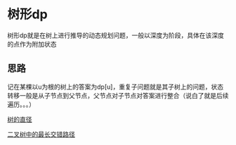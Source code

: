# 树形dp

树形dp就是在树上进行推导的动态规划问题，一般以深度为阶段，具体在该深度的点作为附加状态

## 思路

记在某棵以u为根的树上的答案为dp[u]，重复子问题就是其子树上的问题，状态转移一般是从子节点到父节点，父节点对子节点对答案进行整合（说白了就是后续遍历。。。）


[树的直径](./code/树的直径.cpp)

[二叉树中的最长交错路径](./code/二叉树中的最长交错路径.cpp)

